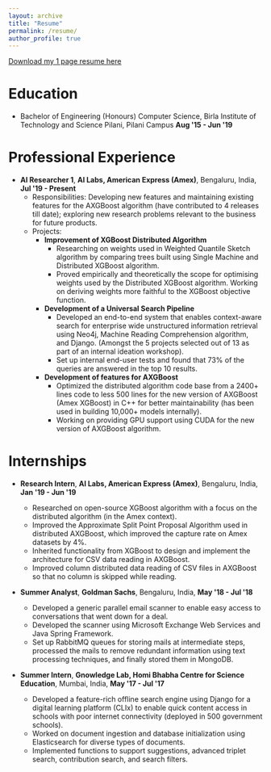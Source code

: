```yaml
---
layout: archive
title: "Resume"
permalink: /resume/
author_profile: true
---
```


<p style="text-decoration:underline;"><a href="https://vigneshn1997.github.io/files/Vignesh_1pager.pdf">Download my 1 page resume here</a></p>

Education
======
* Bachelor of Engineering (Honours) Computer Science, Birla Institute of Technology and Science Pilani, Pilani Campus  **Aug '15 - Jun '19**  


Professional Experience
======
* **AI Researcher 1**, **AI Labs, American Express (Amex)**, Bengaluru, India,     **Jul '19 - Present**
  * Responsibilities: Developing new features and maintaining existing features for the AXGBoost algorithm (have contributed to 4 releases till date); exploring new research problems relevant to the business for future products.
  * Projects:
    * **Improvement of XGBoost Distributed Algorithm**
        * Researching on weights used in Weighted Quantile Sketch algorithm by comparing trees built using Single Machine and Distributed XGBoost algorithm.
        * Proved empirically and theoretically the scope for optimising weights used by the Distributed XGBoost algorithm. Working on deriving weights more faithful to the XGBoost objective function.
    * **Development of a Universal Search Pipeline**
        * Developed an end-to-end system that enables context-aware search for enterprise wide unstructured information retrieval using Neo4j, Machine Reading Comprehension algorithm, and Django. (Amongst the 5 projects selected out of 13 as part of an internal ideation workshop).
        * Set up internal end-user tests and found that 73% of the queries are answered in the top 10 results.
    * **Development of features for AXGBoost**
        * Optimized the distributed algorithm code base from a 2400+ lines code to less 500 lines for the new version of AXGBoost (Amex XGBoost) in C++ for better maintainability (has been used in building 10,000+ models internally).
        * Working on providing GPU support using CUDA for the new version of AXGBoost algorithm.

Internships
======
* **Research Intern**, **AI Labs, American Express (Amex)**, Bengaluru, India,     **Jan '19 - Jun '19**
    * Researched on open-source XGBoost algorithm with a focus on the distributed algorithm (in the Amex context).
    * Improved the Approximate Split Point Proposal Algorithm used in distributed AXGBoost, which improved the capture rate on Amex datasets by 4%.
    * Inherited functionality from XGBoost to design and implement the architecture for CSV data reading in AXGBoost.
    * Improved column distributed data reading of CSV files in AXGBoost so that no column is skipped while reading.

* **Summer Analyst**, **Goldman Sachs**, Bengaluru, India,     **May '18 - Jul '18**
    * Developed a generic parallel email scanner to enable easy access to conversations that went down for a deal.
    * Developed the scanner using Microsoft Exchange Web Services and Java Spring Framework.
    * Set up RabbitMQ queues for storing mails at intermediate steps, processed the mails to remove redundant information using text processing techniques, and finally stored them in MongoDB.

* **Summer Intern**, **Gnowledge Lab, Homi Bhabha Centre for Science Education**, Mumbai, India,     **May '17 - Jul '17**
    * Developed a feature-rich offline search engine using Django for a digital learning platform (CLIx) to enable quick content access in schools with poor internet connectivity (deployed in 500 government schools).
    * Worked on document ingestion and database initialization using Elasticsearch for diverse types of documents.
    * Implemented functions to support suggestions, advanced triplet search, contribution search, and search filters.